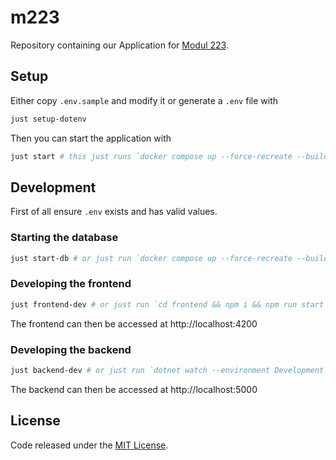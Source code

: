 # m223

Repository containing our Application for [Modul 223](https://www.modulbaukasten.ch/module/223/3/de-DE?title=Multi-User-Applikationen-objektorientiert-realisieren).

## Setup

Either copy `.env.sample` and modify it or generate a `.env` file with

```bash
just setup-dotenv
```

Then you can start the application with

```bash
just start # this just runs `docker compose up --force-recreate --build -d`
```

## Development

First of all ensure `.env` exists and has valid values.

### Starting the database

```bash
just start-db # or just run `docker compose up --force-recreate --build mariadb -d`
```

### Developing the frontend

```bash
just frontend-dev # or just run `cd frontend && npm i && npm run start`
```

The frontend can then be accessed at http://localhost:4200

### Developing the backend

```bash
just backend-dev # or just run `dotnet watch --environment Development  --project backend/Bank.Web/Bank.Web.csproj`
```

The backend can then be accessed at http://localhost:5000

## License

Code released under the [MIT License](LICENSE).
